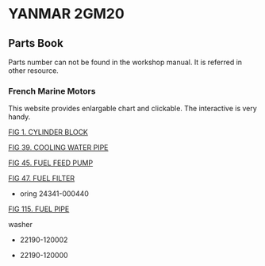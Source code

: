 # YANMAR 2GM20 

## Parts Book

Parts number can not be found in the workshop manual. It is referred in other resource.

### French Marine Motors

This website provides enlargable chart and clickable. The interactive is very handy.

[FIG 1. CYLINDER BLOCK](https://yanmarshop.com/en-GB/catalog/all/servicebom/yanmardata-845935/yanmar-marine-marine-main-engine-small-gm-series-2gm20-fig-1-cylinder-block)

[FIG 39. COOLING WATER PIPE](https://yanmarshop.com/en-GB/catalog/all/servicebom/yanmardata-846239/yanmar-marine-marine-main-engine-small-gm-series-2gm20-fig-39-cooling-water-pipe)

[FIG 45. FUEL FEED PUMP](https://yanmarshop.com/en-GB/catalog/all/servicebom/yanmardata-846288/yanmar-marine-marine-main-engine-small-gm-series-2gm20-fig-45-fuel-feed-pump)

[FIG 47. FUEL FILTER](https://yanmarshop.com/en-GB/catalog/all/servicebom/yanmardata-846308/yanmar-marine-marine-main-engine-small-gm-series-2gm20-fig-47-fuel-filter)

* oring 24341-000440

[FIG 115. FUEL PIPE](https://yanmarshop.com/en-GB/catalog/all/servicebom/yanmardata-846350/yanmar-marine-marine-main-engine-small-gm-series-2gm20-fig-115-51afuel-pipefrom-1997-09)

washer

* 22190-120002
  
* 22190-120000


